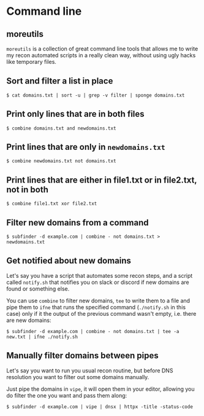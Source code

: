 # Command line

## moreutils

`moreutils` is a collection of great command line tools that allows me to write my recon automated scripts in a really clean way, without using ugly hacks like temporary files.

## Sort and filter a list in place

```
$ cat domains.txt | sort -u | grep -v filter | sponge domains.txt
```

## Print only lines that are in both files

```
$ combine domains.txt and newdomains.txt
```

## Print lines that are only in `newdomains.txt`

```
$ combine newdomains.txt not domains.txt
```

## Print lines that are either in file1.txt or in file2.txt, not in both

```
$ combine file1.txt xor file2.txt
```

## Filter new domains from a command

```
$ subfinder -d example.com | combine - not domains.txt > newdomains.txt
```

## Get notified about new domains

Let's say you have a script that automates some recon steps, and a script called `notify.sh` that notifies you on slack or discord if new domains are found or something else.

You can use `combine` to filter new domains, `tee` to write them to a file and pipe them to `ifne` that runs the specified command (`./notify.sh` in this case) only if it the output of the previous command wasn't empty, i.e. there are new domains:

```
$ subfinder -d example.com | combine - not domains.txt | tee -a new.txt | ifne ./notify.sh
```

## Manually filter domains between pipes

Let's say you want to run you usual recon routine, but before DNS resolution you want to filter out some domains manually.

Just pipe the domains in `vipe`, it will open them in your editor, allowing you do filter the one you want and pass them along:

```
$ subfinder -d example.com | vipe | dnsx | httpx -title -status-code
```
